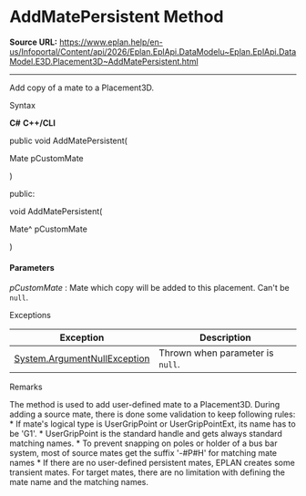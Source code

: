 # AddMatePersistent Method

**Source URL:** https://www.eplan.help/en-us/Infoportal/Content/api/2026/Eplan.EplApi.DataModelu~Eplan.EplApi.DataModel.E3D.Placement3D~AddMatePersistent.html

---

Add copy of a mate to a Placement3D.

Syntax

**C#**
**C++/CLI**


public void AddMatePersistent( 

   Mate pCustomMate

)

public:

void AddMatePersistent( 

   Mate^ pCustomMate

)


#### Parameters

*pCustomMate*
:   Mate which copy will be added to this placement. Can't be `null`.

Exceptions

| Exception | Description |
| --- | --- |
| [System.ArgumentNullException](#) | Thrown when parameter is `null`. |

Remarks

The method is used to add user-defined mate to a Placement3D. During adding a source mate, there is done some validation to keep following rules: \* If mate's logical type is UserGripPoint or UserGripPointExt, its name has to be 'G1'. \* UserGripPoint is the standard handle and gets always standard matching names. \* To prevent snapping on poles or holder of a bus bar system, most of source mates get the suffix '-#P#H' for matching mate names \* If there are no user-defined persistent mates, EPLAN creates some transient mates. For target mates, there are no limitation with defining the mate name and the matching names.

